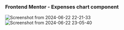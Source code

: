 ### Frontend Mentor - Expenses chart component

![Screenshot from 2024-06-22 22-21-33](https://github.com/yiyingko/Frontend-Mentor/assets/115703682/0121c108-f29d-4afb-ba5e-4ff9cb2e809e)
![Screenshot from 2024-06-22 23-05-40](https://github.com/yiyingko/Frontend-Mentor/assets/115703682/1259660a-32d5-43b9-8bcb-6a5f311aec31)


